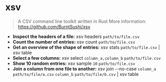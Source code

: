 # xsv
> A CSV command line toolkit written in Rust
> More information: <https://github.com/BurntSushi/xsv>
- **Inspect the headers of a file:**
xsv headers `path/to/file.csv`
- **Count the number of entries:**
xsv count `path/to/file.csv`
- **Get an overview of the shape of entries:**
xsv stats `path/to/file.csv` | xsv table
- **Select a few columns:**
xsv select `column_a,column_b` `path/to/file.csv`
- **Show 10 random entries:**
xsv sample `10` `path/to/file.csv`
- **Join a column from one file to another:**
xsv join --no-case `column_a` `path/to/file/a.csv` `column_b` `path/to/file/b.csv` | xsv table
